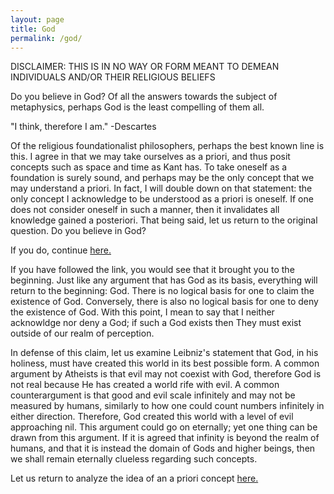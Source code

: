 ```yaml
---
layout: page
title: God
permalink: /god/
---
```


DISCLAIMER: THIS IS IN NO WAY OR FORM MEANT TO DEMEAN INDIVIDUALS AND/OR THEIR RELIGIOUS BELIEFS

Do you believe in God? Of all the answers towards the subject of metaphysics, perhaps God is the least compelling of them all. 

"I think, therefore I am." -Descartes

Of the religious foundationalist philosophers, perhaps the best known line is this. I agree in that we may take ourselves as a priori, and thus posit concepts such as space and time as Kant has. To take oneself as a foundation is surely sound, and perhaps may be the only concept that we may understand a priori. In fact, I will double down on that statement: the only concept I acknowledge to be understood as a priori is oneself. If one does not consider oneself in such a manner, then it invalidates all knowledge gained a posteriori. That being said, let us return to the original question. Do you believe in God?

If you do, continue [here.](https://kuraian.github.io/phil20b-project/)

If you have followed the link, you would see that it brought you to the beginning. Just like any argument that has God as its basis, everything will return to the beginning: God. There is no logical basis for one to claim the existence of God. Conversely, there is also no logical basis for one to deny the existence of God. With this point, I mean to say that I neither acknowldge nor deny a God; if such a God exists then They must exist outside of our realm of perception. 

In defense of this claim, let us examine Leibniz's statement that God, in his holiness, must have created this world in its best possible form. A common argument by Atheists is that evil may not coexist with God, therefore God is not real because He has created a world rife with evil. A common counterargument is that good and evil scale infinitely and may not be measured by humans, similarly to how one could count numbers infinitely in either direction. Therefore, God created this world with a level of evil approaching nil. This argument could go on eternally; yet one thing can be drawn from this argument. If it is agreed that infinity is beyond the realm of humans, and that it is instead the domain of Gods and higher beings, then we shall remain eternally clueless regarding such concepts.

Let us return to analyze the idea of an a priori concept [here.](https://kuraian.github.io/phil20b-project/fundamentals/)